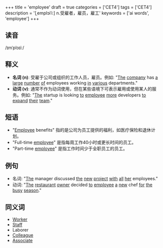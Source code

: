 +++
title = 'employee'
draft = true
categories = ['CET4']
tags = ['CET4']
description = '[ˌemplɔiˈiː] n.受雇者，雇员，雇工'
keywords = ['ai words', 'employee']
+++

## 读音
/ɪmˈplɔɪiː/

## 释义
- **名词 (n)**: 受雇于公司或组织的工作人员，雇员。例如: "[The](/zh/post/the/) [company](/zh/post/company/) has [a](/zh/post/a/) [large](/zh/post/large/) [number](/zh/post/number/) [of](/zh/post/of/) employees working [in](/zh/post/in/) [various](/zh/post/various/) departments."
- **动词 (v)**: 通常不作为动词使用，但在某些语境下可表示雇用或使用某人的服务。例如: "[The](/zh/post/the/) startup is looking [to](/zh/post/to/) [employee](/zh/post/employee/) [more](/zh/post/more/) developers [to](/zh/post/to/) [expand](/zh/post/expand/) [their](/zh/post/their/) [team](/zh/post/team/)."

## 短语
- "[Employee](/zh/post/employee/) benefits" 指的是公司为员工提供的福利，如医疗保险和退休计划。
- "Full-time [employee](/zh/post/employee/)" 是指每周工作40小时或更长时间的员工。
- "Part-time [employee](/zh/post/employee/)" 是指工作时间少于全职员工的员工。

## 例句
- 名词: "[The](/zh/post/the/) manager discussed [the](/zh/post/the/) [new](/zh/post/new/) [project](/zh/post/project/) [with](/zh/post/with/) [all](/zh/post/all/) [her](/zh/post/her/) employees."
- 动词: "[The](/zh/post/the/) [restaurant](/zh/post/restaurant/) [owner](/zh/post/owner/) decided [to](/zh/post/to/) [employee](/zh/post/employee/) [a](/zh/post/a/) [new](/zh/post/new/) chef [for](/zh/post/for/) [the](/zh/post/the/) [busy](/zh/post/busy/) [season](/zh/post/season/)."

## 同义词
- [Worker](/zh/post/worker/)
- [Staff](/zh/post/staff/)
- Laborer
- [Colleague](/zh/post/colleague/)
- [Associate](/zh/post/associate/)
